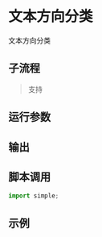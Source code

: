# 文本方向分类 
文本方向分类

## 子流程
> 支持


## 运行参数




## 输出

    


## 脚本调用

```python
import simple;

```

## 示例